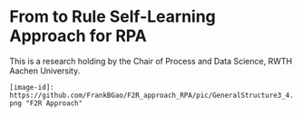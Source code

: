 # From to Rule Self-Learning Approach for RPA
This is a research holding by the Chair of Process and Data Science, RWTH Aachen University.

`[image-id]: https://github.com/FrankBGao/F2R_approach_RPA/pic/GeneralStructure3_4.png "F2R Approach"`
